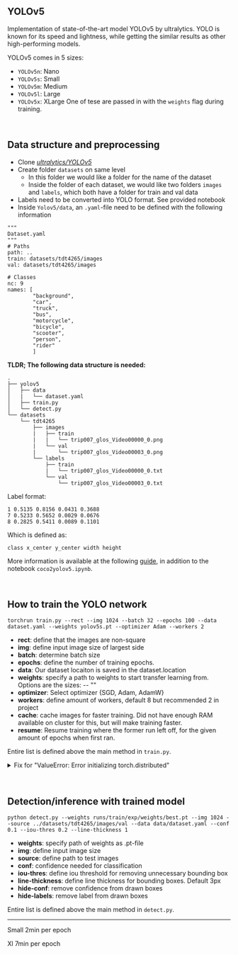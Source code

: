 ## YOLOv5
Implementation of state-of-the-art model YOLOv5 by ultralytics. YOLO is known for its speed and lightness, while getting the similar results as other high-performing models.

YOLOv5 comes in 5 sizes:
- `YOLOv5n`: Nano
- `YOLOv5s`: Small
- `YOLOv5m`: Medium
- `YOLOv5l`: Large
- `YOLOv5x`: XLarge
One of tese are passed in with the `weights` flag during training.

&nbsp;

## Data structure and preprocessing
- Clone [*ultralytics/YOLOv5*](https://github.com/ultralytics/yolov5)
- Create folder `datasets` on same level
    - In this folder we would like a folder for the name of the dataset
    - Inside the folder of each dataset, we would like two folders `images` and `labels`, which both have a folder for train and val data
- Labels need to be converted into YOLO format. See provided notebook
- Inside `Yolov5/data`, an `.yaml`-file need to be defined with the following information
```Py
"""
Dataset.yaml
"""
# Paths
path: ..
train: datasets/tdt4265/images
val: datasets/tdt4265/images

# Classes
nc: 9
names: [
        "background",
        "car",
        "truck",
        "bus",
        "motorcycle",
        "bicycle",
        "scooter",
        "person",
        "rider"
        ]
```

**TLDR; The following data structure is needed:**
```
.
├── yolov5
│   ├── data
│   |   └── dataset.yaml
│   ├── train.py
│   └── detect.py
└── datasets
    └── tdt4265
        ├── images
        |   ├── train
        |   |   └── trip007_glos_Video00000_0.png
        |   └── val
        |       └── trip007_glos_Video00003_0.png
        └── labels
            ├── train
            |   └── trip007_glos_Video00000_0.txt
            └── val
                └── trip007_glos_Video00003_0.txt
```
Label format:
```
1 0.5135 0.8156 0.0431 0.3688
7 0.5233 0.5652 0.0029 0.0676
8 0.2825 0.5411 0.0089 0.1101
```
Which is defined as:

`class x_center y_center width height`

More information is available at the following [guide](https://github.com/ultralytics/yolov5/wiki/Train-Custom-Data), in addition to the notebook `coco2yolov5.ipynb`.



&nbsp;

## How to train the YOLO network

```
torchrun train.py --rect --img 1024 --batch 32 --epochs 100 --data dataset.yaml --weights yolov5s.pt --optimizer Adam --workers 2
```
- **rect**: define that the images are non-square
- **img**: define input image size of largest side
- **batch**: determine batch size
- **epochs**: define the number of training epochs.
- **data**: Our dataset locaiton is saved in the dataset.location
- **weights**: specify a path to weights to start transfer learning from. Options are the sizes:
-- ""
- **optimizer**: Select optimizer {SGD, Adam, AdamW}
- **workers**: define amount of workers, default 8 but recommended 2 in project
- **cache**: cache images for faster training. Did not have enough RAM available on cluster for this, but will make training faster.
- **resume**: Resume training where the former run left off, for the given amount of epochs when first ran.


Entire list is defined above the main method in `train.py`.

<details>
<summary>Fix for "ValueError: Error initializing torch.distributed"</summary>
Fix this by running either of the following options:

```torchrun train.py``` 

```python -m torch.distributed.launch train.py```

</details>

&nbsp;

## Detection/inference with trained model

```
python detect.py --weights runs/train/exp/weights/best.pt --img 1024 --source ../datasets/tdt4265/images/val --data data/dataset.yaml --conf 0.1 --iou-thres 0.2 --line-thickness 1
```

- **weights**: specify path of weights as .pt-file
- **img**: define input image size
- **source**: define path to test images
- **conf**: confidence needed for classification
- **iou-thres**: define iou threshold for removing unnecessary bounding box
- **line-thickness**: define line thickness for bounding boxes. Default 3px
- **hide-conf**: remove confidence from drawn boxes
- **hide-labels**: remove label from drawn boxes

Entire list is defined above the main method in `detect.py`.


---

Small 2min per epoch

Xl 7min per epoch